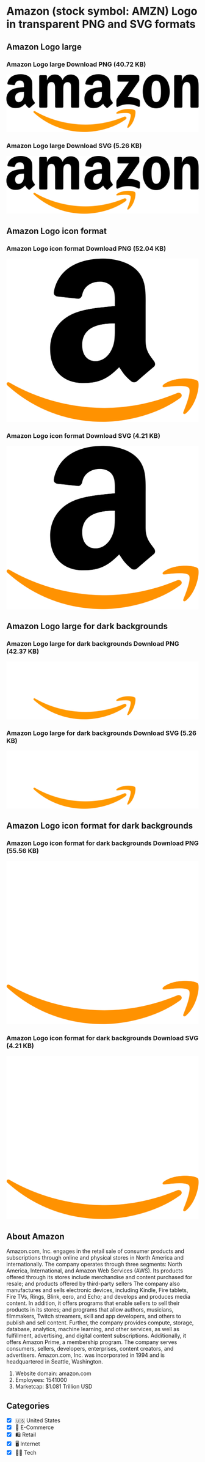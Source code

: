 # Amazon (stock symbol: AMZN) Logo in transparent PNG and SVG formats

## Amazon Logo large

### Amazon Logo large Download PNG (40.72 KB)

![Amazon Logo large Download PNG (40.72 KB)](/img/orig/AMZN_BIG-accd00da.png)

### Amazon Logo large Download SVG (5.26 KB)

![Amazon Logo large Download SVG (5.26 KB)](/img/orig/AMZN_BIG-9d14e3da.svg)

## Amazon Logo icon format

### Amazon Logo icon format Download PNG (52.04 KB)

![Amazon Logo icon format Download PNG (52.04 KB)](/img/orig/AMZN-e9f942e4.png)

### Amazon Logo icon format Download SVG (4.21 KB)

![Amazon Logo icon format Download SVG (4.21 KB)](/img/orig/AMZN-434f1137.svg)

## Amazon Logo large for dark backgrounds

### Amazon Logo large for dark backgrounds Download PNG (42.37 KB)

![Amazon Logo large for dark backgrounds Download PNG (42.37 KB)](/img/orig/AMZN_BIG.D-8fb0be81.png)

### Amazon Logo large for dark backgrounds Download SVG (5.26 KB)

![Amazon Logo large for dark backgrounds Download SVG (5.26 KB)](/img/orig/AMZN_BIG.D-c6981d05.svg)

## Amazon Logo icon format for dark backgrounds

### Amazon Logo icon format for dark backgrounds Download PNG (55.56 KB)

![Amazon Logo icon format for dark backgrounds Download PNG (55.56 KB)](/img/orig/AMZN.D-13fddc58.png)

### Amazon Logo icon format for dark backgrounds Download SVG (4.21 KB)

![Amazon Logo icon format for dark backgrounds Download SVG (4.21 KB)](/img/orig/AMZN.D-a27316f8.svg)

## About Amazon

Amazon.com, Inc. engages in the retail sale of consumer products and subscriptions through online and physical stores in North America and internationally. The company operates through three segments: North America, International, and Amazon Web Services (AWS). Its products offered through its stores include merchandise and content purchased for resale; and products offered by third-party sellers The company also manufactures and sells electronic devices, including Kindle, Fire tablets, Fire TVs, Rings, Blink, eero, and Echo; and develops and produces media content. In addition, it offers programs that enable sellers to sell their products in its stores; and programs that allow authors, musicians, filmmakers, Twitch streamers, skill and app developers, and others to publish and sell content. Further, the company provides compute, storage, database, analytics, machine learning, and other services, as well as fulfillment, advertising, and digital content subscriptions. Additionally, it offers Amazon Prime, a membership program. The company serves consumers, sellers, developers, enterprises, content creators, and advertisers. Amazon.com, Inc. was incorporated in 1994 and is headquartered in Seattle, Washington.

1. Website domain: amazon.com
2. Employees: 1541000
3. Marketcap: $1.081 Trillion USD


## Categories
- [x] 🇺🇸 United States
- [x] 🛒 E-Commerce
- [x] 🛍️ Retail
- [x] 🖥️ Internet
- [x] 👩‍💻 Tech
